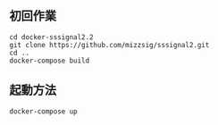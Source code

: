 ## 初回作業
```
cd docker-sssignal2.2
git clone https://github.com/mizzsig/sssignal2.git
cd ..
docker-compose build
```
## 起動方法
```
docker-compose up
```